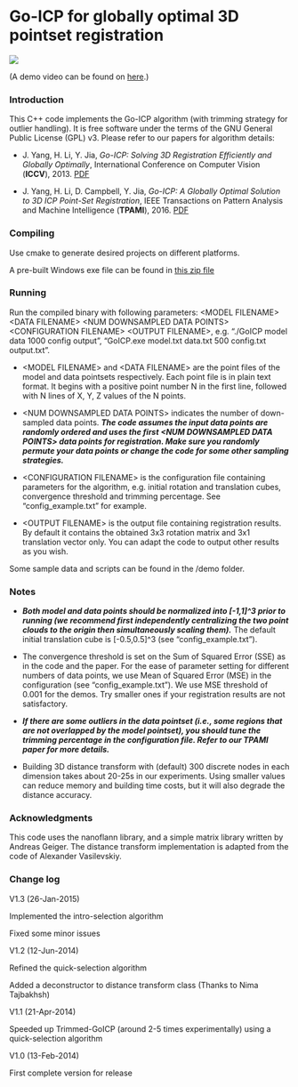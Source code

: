 # Go-ICP for globally optimal 3D pointset registration


<img src="https://raw.githubusercontent.com/yangjiaolong/Go-ICP/master/bunny.png" style="max-width:100%;"/>

(A demo video can be found on [here](http://jlyang.org/go-icp/).)

### Introduction

This C++ code implements the Go-ICP algorithm (with trimming strategy for outlier handling). It is free software under the terms of the GNU General Public License (GPL) v3. Please refer to our papers for algorithm details:

* J. Yang, H. Li, Y. Jia, *Go-ICP: Solving 3D Registration Efficiently and
Globally Optimally*, International Conference on Computer Vision (__ICCV__), 2013. [PDF](http://jlyang.org/iccv13_go-icp.pdf)

* J. Yang, H. Li, D. Campbell, Y. Jia, *Go-ICP: A Globally Optimal Solution to 3D ICP Point-Set Registration*, IEEE Transactions on Pattern Analysis and Machine Intelligence (__TPAMI__), 2016. [PDF](http://jlyang.org/tpami16_go-icp_preprint.pdf)


### Compiling

Use cmake to generate desired projects on different platforms.

A pre-built Windows exe file can be found in [this zip file](http://jlyang.org/go-icp/Go-ICP_V1.3.zip)

### Running

Run the compiled binary with following parameters: \<MODEL FILENAME\> \<DATA FILENAME\> \<NUM DOWNSAMPLED DATA POINTS\> \<CONFIGURATION FILENAME\> \<OUTPUT FILENAME\>, e.g. “./GoICP model data 1000 config output”, “GoICP.exe model.txt data.txt
500 config.txt output.txt”.

* \<MODEL FILENAME\> and \<DATA FILENAME\> are the point files of the model and data pointsets respectively. Each point file is in plain text format. It begins with a positive point number N in the first line, followed with N lines of X, Y, Z values of the N points.

* \<NUM DOWNSAMPLED DATA POINTS\> indicates the number of down-sampled data points. ___The code assumes the input data points are randomly ordered and uses the first \<NUM DOWNSAMPLED DATA POINTS\> data points for registration. Make sure you randomly permute your data points or change the code for some other sampling strategies.___

* \<CONFIGURATION FILENAME\> is the configuration file containing parameters for the algorithm, e.g. initial rotation and translation cubes, convergence threshold and trimming percentage. See “config_example.txt” for example.
  
* \<OUTPUT FILENAME\> is the output file containing registration results. By default it contains the obtained 3x3 rotation matrix and 3x1 translation vector only. You can adapt the code to output other results as you wish.

Some sample data and scripts can be found in the /demo folder. 

### Notes

* ___Both model and data points should be normalized into \[-1,1\]^3 prior to running (we recommend first independently centralizing the two point clouds to the origin then simultaneously scaling them).___ The default initial translation cube is \[-0.5,0.5\]^3 (see “config_example.txt”).

* The convergence threshold is set on the Sum of Squared Error (SSE) as in the code and the paper. For the ease of parameter setting for different numbers of data points, we use Mean of Squared Error (MSE) in the configuration (see “config_example.txt”). We use MSE threshold of 0.001 for the demos. Try smaller ones if your registration results are not satisfactory.

* ___If there are some outliers in the data pointset (i.e., some regions that are not overlapped by the model pointset), you should tune the trimming percentage in the configuration file. Refer to our TPAMI paper for more details.___

* Building 3D distance transform with (default) 300 discrete nodes in each dimension takes about 20-25s in our experiments. Using smaller values can reduce memory and building time costs, but it will also degrade the distance accuracy.

### Acknowledgments

This code uses the nanoflann library, and a simple matrix library written by Andreas Geiger. The distance transform implementation is adapted from the code of Alexander Vasilevskiy.


### Change log
V1.3 (26-Jan-2015)

Implemented the intro-selection algorithm

Fixed some minor issues


V1.2 (12-Jun-2014)

Refined the quick-selection algorithm

Added a deconstructor to distance transform class (Thanks to Nima Tajbakhsh)


V1.1 (21-Apr-2014)

Speeded up Trimmed-GoICP (around 2-5 times experimentally) using a quick-selection algorithm


V1.0 (13-Feb-2014)

First complete version for release

